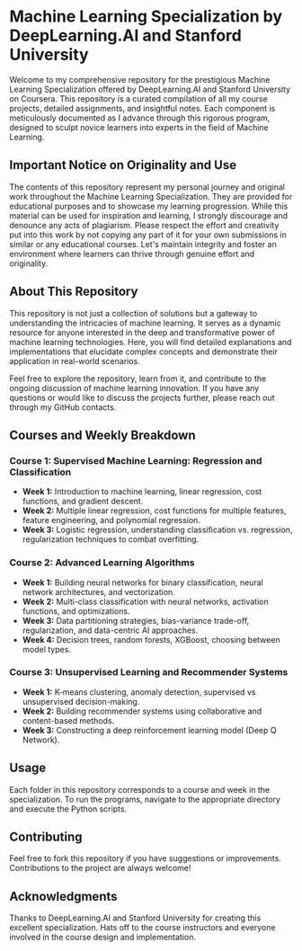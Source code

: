 # Machine Learning Specialization by DeepLearning.AI and Stanford University

Welcome to my comprehensive repository for the prestigious Machine Learning Specialization offered by DeepLearning.AI and Stanford University on Coursera. This repository is a curated compilation of all my course projects, detailed assignments, and insightful notes. Each component is meticulously documented as I advance through this rigorous program, designed to sculpt novice learners into experts in the field of Machine Learning.

## Important Notice on Originality and Use

The contents of this repository represent my personal journey and original work throughout the Machine Learning Specialization. They are provided for educational purposes and to showcase my learning progression. While this material can be used for inspiration and learning, I strongly discourage and denounce any acts of plagiarism. Please respect the effort and creativity put into this work by not copying any part of it for your own submissions in similar or any educational courses. Let's maintain integrity and foster an environment where learners can thrive through genuine effort and originality.

## About This Repository

This repository is not just a collection of solutions but a gateway to understanding the intricacies of machine learning. It serves as a dynamic resource for anyone interested in the deep and transformative power of machine learning technologies. Here, you will find detailed explanations and implementations that elucidate complex concepts and demonstrate their application in real-world scenarios.

Feel free to explore the repository, learn from it, and contribute to the ongoing discussion of machine learning innovation. If you have any questions or would like to discuss the projects further, please reach out through my GitHub contacts.

## Courses and Weekly Breakdown

### Course 1: Supervised Machine Learning: Regression and Classification
- **Week 1:** Introduction to machine learning, linear regression, cost functions, and gradient descent.
- **Week 2:** Multiple linear regression, cost functions for multiple features, feature engineering, and polynomial regression.
- **Week 3:** Logistic regression, understanding classification vs. regression, regularization techniques to combat overfitting.

### Course 2: Advanced Learning Algorithms
- **Week 1:** Building neural networks for binary classification, neural network architectures, and vectorization.
- **Week 2:** Multi-class classification with neural networks, activation functions, and optimizations.
- **Week 3:** Data partitioning strategies, bias-variance trade-off, regularization, and data-centric AI approaches.
- **Week 4:** Decision trees, random forests, XGBoost, choosing between model types.

### Course 3: Unsupervised Learning and Recommender Systems
- **Week 1:** K-means clustering, anomaly detection, supervised vs unsupervised decision-making.
- **Week 2:** Building recommender systems using collaborative and content-based methods.
- **Week 3:** Constructing a deep reinforcement learning model (Deep Q Network).


## Usage
Each folder in this repository corresponds to a course and week in the specialization. To run the programs, navigate to the appropriate directory and execute the Python scripts.


## Contributing
Feel free to fork this repository if you have suggestions or improvements. Contributions to the project are always welcome!


## Acknowledgments
Thanks to DeepLearning.AI and Stanford University for creating this excellent specialization.
Hats off to the course instructors and everyone involved in the course design and implementation.
